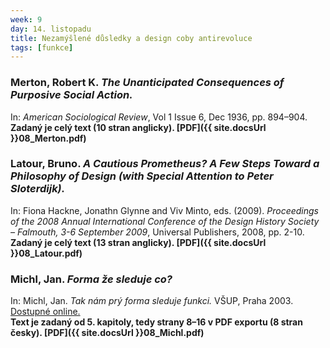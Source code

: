 ```yaml
---
week: 9
day: 14. listopadu
title: Nezamýšlené důsledky a design coby antirevoluce 
tags: [funkce]
---
```

### Merton, Robert K. _The Unanticipated Consequences of Purposive Social Action._ 

In: _American Sociological Review_, Vol 1 Issue 6, Dec 1936, pp. 894–904\.  
**Zadaný je celý text (10 stran anglicky). [PDF]({{ site.docsUrl }}08_Merton.pdf)**

### Latour, Bruno. _A Cautious Prometheus? A Few Steps Toward a Philosophy of Design (with Special Attention to Peter Sloterdijk)._ 

In: Fiona Hackne, Jonathn Glynne and Viv Minto, eds. (2009). _Proceedings of the 2008 Annual International Conference of the Design History Society – Falmouth, 3-6 September 2009_, Universal Publishers, 2008, pp. 2-10.  
**Zadaný je celý text (13 stran anglicky). [PDF]({{ site.docsUrl }}08_Latour.pdf)**

### Michl, Jan. _Forma že sleduje co?_ 

In: Michl, Jan. _Tak nám prý forma sleduje funkci._ VŠUP, Praha 2003\. [Dostupné online.](http://janmichl.com/cz.fff.html)  
**Text je zadaný od 5\. kapitoly, tedy strany 8–16 v PDF exportu (8 stran česky). [PDF]({{ site.docsUrl }}08_Michl.pdf)**
